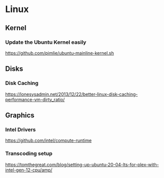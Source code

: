 # Linux
## Kernel
### Update the Ubuntu Kernel easily
https://github.com/pimlie/ubuntu-mainline-kernel.sh

## Disks
### Disk Caching
https://lonesysadmin.net/2013/12/22/better-linux-disk-caching-performance-vm-dirty_ratio/

## Graphics
### Intel Drivers
https://github.com/intel/compute-runtime

### Transcoding setup
https://tomthegreat.com/blog/setting-up-ubuntu-20-04-lts-for-plex-with-intel-gen-12-cpu/amp/
